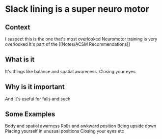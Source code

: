 # Slack lining is a super neuro motor

## Context
I suspect this is the one that's most overlooked
Neuromotor training is very overlooked
It's part of the 
[[Notes/ACSM Recommendations]]

## What is it
It's things like balance and spatial awareness.
Closing your eyes

## Why is it important
And it's useful for falls and such

## Some Examples
Body and spatial awarness
Rolls and awkward position
Being upside down
Placing yourself in unusual positions
Closing your eyes etc